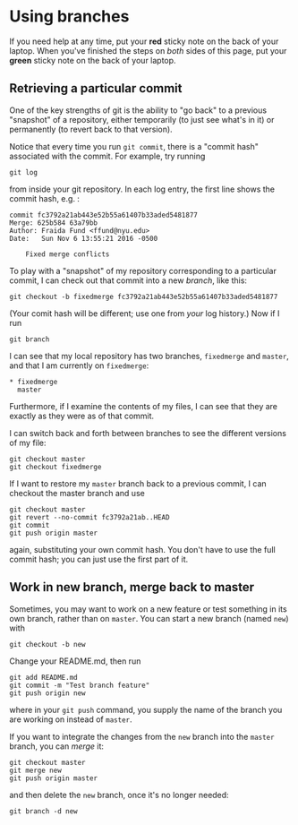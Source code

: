 # Using branches

If you need help at any time, put your **red** sticky note on the back of your 
laptop. When you've finished the steps on _both_ sides of this page, put your 
**green** sticky note on the back of your laptop.                               

## Retrieving a particular commit

One of the key strengths of git is the ability to "go back" to a previous 
"snapshot" of a repository, either temporarily (to just see what's in it)
or permanently (to revert back to that version).

Notice that every time you run `git commit`, there is a "commit hash" 
associated with the commit. For example, try running

```
git log
```

from inside your git repository. In each log entry, the first line
shows the commit hash, e.g. :

```
commit fc3792a21ab443e52b55a61407b33aded5481877
Merge: 625b584 63a79bb
Author: Fraida Fund <ffund@nyu.edu>
Date:   Sun Nov 6 13:55:21 2016 -0500

    Fixed merge conflicts
```

To play with a "snapshot" of my repository corresponding to a particular
commit, I can check out that commit into a new _branch_, like this:

```
git checkout -b fixedmerge fc3792a21ab443e52b55a61407b33aded5481877
```

(Your comit hash will be different; use one from _your_ log history.)
Now if I run 

```
git branch
```

I can see that my local repository has two branches, `fixedmerge` and `master`, 
and that I am currently on `fixedmerge`:

```
* fixedmerge
  master
```

Furthermore, if I examine the contents of my files, I can see that they are
exactly as they were as of that commit.

I can switch back and forth between branches to see the different versions
of my file:

```
git checkout master
git checkout fixedmerge
```

If I want to restore my `master` branch back to a previous commit, I can 
checkout the master branch and use 

```
git checkout master
git revert --no-commit fc3792a21ab..HEAD
git commit
git push origin master
```

again, substituting your own commit hash. You don't have to use the full commit
hash; you can just use the first part of it.

## Work in new branch, merge back to master

Sometimes, you may want to work on a new feature or test something in its
own branch, rather than on `master`. You can start a new branch (named `new`) 
with 

```
git checkout -b new
```

Change your README.md, then run

```
git add README.md
git commit -m "Test branch feature"
git push origin new
```

where in your `git push` command, you supply the name of the branch you are 
working on instead of `master`.

If you want to integrate the changes from the `new` branch into the `master`
branch, you can _merge_ it:

```
git checkout master
git merge new
git push origin master
```

and then delete the `new` branch, once it's no longer needed:

```
git branch -d new
```
